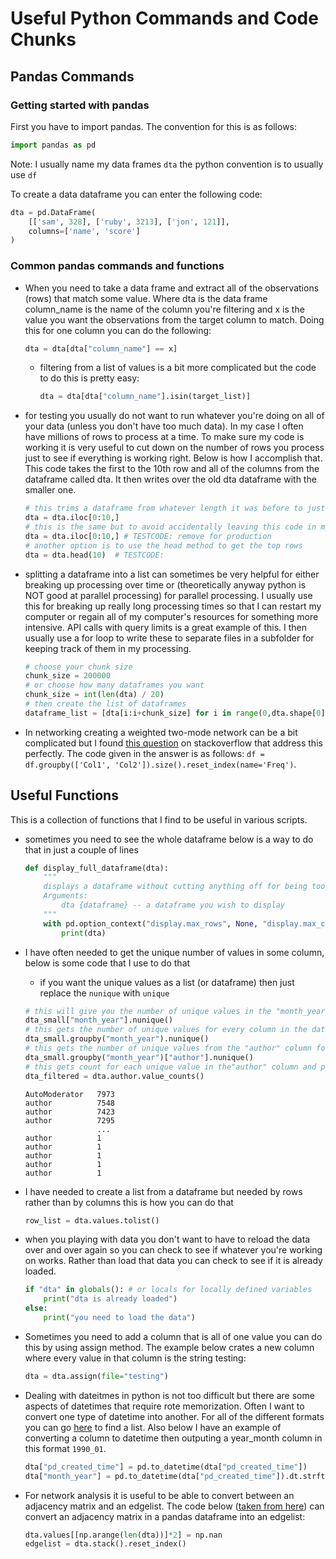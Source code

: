 # Useful Python Commands and Code Chunks

## Pandas Commands

### Getting started with pandas

First you have to import pandas. The convention for this is as follows:

```Python
import pandas as pd
```

Note: I usually name my data frames `dta` the python convention is to usually use `df`

To create a data dataframe you can enter the following code:

```Python
dta = pd.DataFrame(
    [['sam', 328], ['ruby', 3213], ['jon', 121]],
    columns=['name', 'score']
)
```
<!-- 
### Importing data


- TODO:
 -->

### Common pandas commands and functions

- When you need to take a data frame and extract all of the observations (rows) that match some value. Where dta is the data frame column_name is the name of the column you're filtering and x is the value you want the observations from the target column to match. Doing this for one column you can do the following:

    ```Python
    dta = dta[dta["column_name"] == x]
    ```

    - filtering from a list of values is a bit more complicated but the code to do this is pretty easy:

        ```Python
        dta = dta[dta["column_name"].isin(target_list)]
        ```

- for testing you usually do not want to run whatever you're doing on all of your data (unless you don't have too much data). In my case I often have millions of rows to process at a time. To make sure my code is working it is very useful to cut down on the number of rows you process just to see if everything is working right. Below is how I accomplish that. This code takes the first to the 10th row and all of the columns from the dataframe called dta. It then writes over the old dta dataframe with the smaller one.

    ```Python
    # this trims a dataframe from whatever length it was before to just 10 rows
    dta = dta.iloc[0:10,]
    # this is the same but to avoid accidentally leaving this code in my script the text afterwards helps me find it before I use a script into production
    dta = dta.iloc[0:10,] # TESTCODE: remove for production
    # another option is to use the head method to get the top rows
    dta = dta.head(10)  # TESTCODE:
    ```

- splitting a dataframe into a list can sometimes be very helpful for either breaking up processing over time or (theoretically anyway python is NOT good at parallel processing) for parallel processing. I usually use this for breaking up really long processing times so that I can restart my computer or regain all of my computer's resources for something more intensive. API calls with query limits is a great example of this. I then usually use a for loop to write these to separate files in a subfolder for keeping track of them in my processing.

    ```Python
    # choose your chunk size
    chunk_size = 200000
    # or choose how many dataframes you want
    chunk_size = int(len(dta) / 20)
    # then create the list of dataframes
    dataframe_list = [dta[i:i+chunk_size] for i in range(0,dta.shape[0],chunk_size)]
    ```
    

- In networking creating a weighted two-mode network can be a bit complicated but I found [this question](https://stackoverflow.com/a/44906862) on stackoverflow that address this perfectly. The code given in the answer is as follows: `df = df.groupby(['Col1', 'Col2']).size().reset_index(name='Freq')`.

<!--
## Speed optimizations

SIDE: this doesn't appear to be any faster

Once you get up to tens of thousands some code will be pretty slow. To process all of that data faster you have to use some tricks. Be aware that if you do not have very large data frames using this code will not make any notable difference and sometimes this code can be much more complicated. When you optimize for a script that you don't need to you'll usually end up spending more time writing that faster code then it will take to just process it the slower way.

Filtering a data frame from a list is pretty fast but if you have a large list and a large data frame this will take a long time. An alternative way of processing this is to take the values of a column that you're trying to match and set those values as the index

```Python
dta = dta.set_index("link_id", drop=False)
dta = dta[dta.index.isin(linkid_list)]
```
-->

## Useful Functions

This is a collection of functions that I find to be useful in various scripts.

- sometimes you need to see the whole dataframe below is a way to do that in just a couple of lines

    ```Python
    def display_full_dataframe(dta):
        """
        displays a dataframe without cutting anything off for being too long
        Arguments:
            dta {dataframe} -- a dataframe you wish to display
        """
        with pd.option_context("display.max_rows", None, "display.max_columns", None):
            print(dta)
    ```

- I have often needed to get the unique number of values in some column, below is some code that I use to do that
    - if you want the unique values as a list (or dataframe) then just replace the `nunique` with `unique`

    ```Python
    # this will give you the number of unique values in the "month_year" column
    dta_small["month_year"].nunique()
    # this gets the number of unique values for every column in the dataframe for each unique value in the "month_year" column
    dta_small.groupby("month_year").nunique()
    # this gets the number of unique values from the "author" column for each unique value found in the "month_year" column
    dta_small.groupby("month_year")["author"].nunique()
    # this gets count for each unique value in the"author" column and puts them into a dataframe for easy viewing result of the  print out are below
    dta_filtered = dta.author.value_counts()
    ```

    ```text
    AutoModerator   7973
    author          7548
    author          7423
    author          7295
                    ...
    author          1
    author          1
    author          1
    author          1
    author          1
    ```

- I have needed to create a list from a dataframe but needed by rows rather than by columns this is how you can do that

    ```Python
    row_list = dta.values.tolist()
    ```

- when you playing with data you don't want to have to reload the data over and over again so you can check to see if whatever you're working on works. Rather than load that data you can check to see if it is already loaded.

    ```Python
    if "dta" in globals(): # or locals for locally defined variables
        print("dta is already loaded")
    else:
        print("you need to load the data")
    ```

- Sometimes you need to add a column that is all of one value you can do this by using assign method. The example below crates a new column where every value in that column is the string testing:

    ```Python
    dta = dta.assign(file="testing")
    ```

- Dealing with dateitmes in python is not too difficult but there are some aspects of datetimes that require rote memorization. Often I want to convert one type of datetime into another. For all of the different formats you can go [here](https://strftime.org/) to find a list. Also below I have an example of converting a column to datetime then outputing a year_month column in this format `1990_01`.

    ```Python
    dta["pd_created_time"] = pd.to_datetime(dta["pd_created_time"])
    dta["month_year"] = pd.to_datetime(dta["pd_created_time"]).dt.strftime("%Y-%m")
    ```

- For network analysis it is useful to be able to convert between an adjacency matrix and an edgelist. The code below ([taken from here](https://stackoverflow.com/a/48219579)) can convert an adjacency matrix in a pandas dataframe into an edgelist:

    ```Python
    dta.values[[np.arange(len(dta))]*2] = np.nan
    edgelist = dta.stack().reset_index()
    ```
